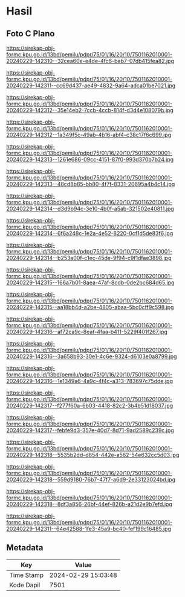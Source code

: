 # Hasil

## Foto C Plano

https://sirekap-obj-formc.kpu.go.id/13bd/pemilu/pdpr/75/01/16/20/10/7501162010001-20240229-142310--32cea60e-e4de-4fc6-beb7-07db415fea82.jpg

https://sirekap-obj-formc.kpu.go.id/13bd/pemilu/pdpr/75/01/16/20/10/7501162010001-20240229-142311--cc69d437-ae49-4832-9a64-adca01be7021.jpg

https://sirekap-obj-formc.kpu.go.id/13bd/pemilu/pdpr/75/01/16/20/10/7501162010001-20240229-142312--35e14eb2-7ccb-4ccb-814f-d3d4e108079b.jpg

https://sirekap-obj-formc.kpu.go.id/13bd/pemilu/pdpr/75/01/16/20/10/7501162010001-20240229-142312--1a349f5c-49ab-4b16-abf4-c38c17f6c699.jpg

https://sirekap-obj-formc.kpu.go.id/13bd/pemilu/pdpr/75/01/16/20/10/7501162010001-20240229-142313--1261e686-09cc-4151-87f0-993d370b7b24.jpg

https://sirekap-obj-formc.kpu.go.id/13bd/pemilu/pdpr/75/01/16/20/10/7501162010001-20240229-142313--48cd8b85-bb80-4f7f-8331-20695a4b4c14.jpg

https://sirekap-obj-formc.kpu.go.id/13bd/pemilu/pdpr/75/01/16/20/10/7501162010001-20240229-142314--d3d9b94c-3e10-4b0f-a5ab-321502e40811.jpg

https://sirekap-obj-formc.kpu.go.id/13bd/pemilu/pdpr/75/01/16/20/10/7501162010001-20240229-142314--6f6a248c-1e2a-4e52-8220-0cf1d5de83f6.jpg

https://sirekap-obj-formc.kpu.go.id/13bd/pemilu/pdpr/75/01/16/20/10/7501162010001-20240229-142314--b253a00f-c1ec-45de-9f94-c9f1dfae3898.jpg

https://sirekap-obj-formc.kpu.go.id/13bd/pemilu/pdpr/75/01/16/20/10/7501162010001-20240229-142315--166a7b01-8aea-47af-8cdb-0de2bc684d65.jpg

https://sirekap-obj-formc.kpu.go.id/13bd/pemilu/pdpr/75/01/16/20/10/7501162010001-20240229-142315--aa18bb4d-a2be-4805-abaa-5bc0cff9c598.jpg

https://sirekap-obj-formc.kpu.go.id/13bd/pemilu/pdpr/75/01/16/20/10/7501162010001-20240229-142316--af72ca9c-8eaf-4faa-b411-5229f401f267.jpg

https://sirekap-obj-formc.kpu.go.id/13bd/pemilu/pdpr/75/01/16/20/10/7501162010001-20240229-142316--3a658b93-30e1-4c6e-9324-d6103e0a8799.jpg

https://sirekap-obj-formc.kpu.go.id/13bd/pemilu/pdpr/75/01/16/20/10/7501162010001-20240229-142316--1e1349a6-4a9c-4f4c-a313-783697c75dde.jpg

https://sirekap-obj-formc.kpu.go.id/13bd/pemilu/pdpr/75/01/16/20/10/7501162010001-20240229-142317--f277f60a-6b03-4418-82c2-3b4b51d18037.jpg

https://sirekap-obj-formc.kpu.go.id/13bd/pemilu/pdpr/75/01/16/20/10/7501162010001-20240229-142317--febfe9d3-357e-40d7-8d71-9ad2589c239c.jpg

https://sirekap-obj-formc.kpu.go.id/13bd/pemilu/pdpr/75/01/16/20/10/7501162010001-20240229-142318--5535b2dd-d854-442e-a562-54e632cc5d03.jpg

https://sirekap-obj-formc.kpu.go.id/13bd/pemilu/pdpr/75/01/16/20/10/7501162010001-20240229-142318--559d9180-76b7-47f7-a6d9-2e33123024bd.jpg

https://sirekap-obj-formc.kpu.go.id/13bd/pemilu/pdpr/75/01/16/20/10/7501162010001-20240229-142318--8df3a856-26bf-44ef-826b-a21d2e9b7efd.jpg

https://sirekap-obj-formc.kpu.go.id/13bd/pemilu/pdpr/75/01/16/20/10/7501162010001-20240229-142311--64e42588-1fe3-45a9-bc40-fef199c16485.jpg


## Metadata

| Key        | Value               |
| ---------- | ------------------- |
| Time Stamp | 2024-02-29 15:03:48 |
| Kode Dapil | 7501                |



